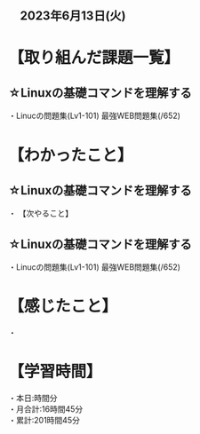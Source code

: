 ## 　2023年6月13日(火)
# 【取り組んだ課題一覧】
## ☆Linuxの基礎コマンドを理解する
・Linucの問題集(Lv1-101) 最強WEB問題集(/652)<br>
# 【わかったこと】
## ☆Linuxの基礎コマンドを理解する
・ 【次やること】
## ☆Linuxの基礎コマンドを理解する
・Linucの問題集(Lv1-101) 最強WEB問題集(/652)
# 【感じたこと】
・
# 【学習時間】
・本日:時間分<br>
・月合計:16時間45分<br>
・累計:201時間45分
